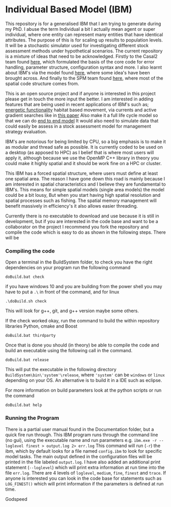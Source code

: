 # Individual Based Model (IBM)

This repository is for a generalised IBM that I am trying to generate during my PhD. I abuse the term Individual a bit I actually mean agent or super individual, where one entity can represent
many entities that have identical attributes. The purpose of this is for scaling up results to population levels. It will be a stochastic simulator used 
for investigating different stock assessment methods under hypothetical scenarios. The current repository is a mixture of  ideas that need to be acknowledged. 
Firstly to the Casal2 team found [here](https://github.com/NIWAFisheriesModelling/CASAL2),
which formulated the basis of the core code for error handling, parameter structure, configuration syntax and more. I also learnt about IBM's 
via the model found [here](https://github.com/trophia/sna1), where some idea's have been brought across. And finally to the SPM  team found [here](https://github.com/NIWAFisheriesModelling/SPM),
where most of the spatial code structure comes from.

This is an open source project and if anyone is interested in this project please get in touch the more input the better. I am interested in adding features that are being used in recent applications of IBM's such as; [energetic functionality](https://www.sciencedirect.com/science/article/pii/S0304380018301327) 
habitat based movement, via currents and active gradient searches like in [this paper](https://www.sciencedirect.com/science/article/pii/S0079661117302896)
Also make it a full life cycle model so that we can do [end to end model](https://www-sciencedirect-com.ezproxy.auckland.ac.nz/science/article/pii/S0079661115000233)
It would also need to simulate data that could easily be assess in a stock assessment model for management strategy evaluation.

IBM's are notorious for being limited by CPU, so a big emphasis is to make it as modular and thread safe as possible. It is currently
coded to be used on a desktop (as apposed to HPC) as I belief that is where most users will apply it, although because we use the OpenMP C++ 
library in theory you could make it highly spatial and it should be work fine on a HPC or cluster.

This IBM has a forced spatial structure, where users must define at least one spatial area. The reason I have gone down this road
is mainly because I am interested in spatial characteristics and I believe they are fundamental to IBM's. This means for simple 
spatial models (single area models) the model could be a bit lousy, But when you start having high spatial resolution and spatial
processes such as fishing. The spatial memory management will benefit massively in efficiency's it also allows easier threading.


Currently there is no executable to download and use because it is still in development, but if you are interested in the code base
and want to be a collaborator on the project I recommend you fork the repository and compile the code which is easy to do as shown in the
following steps. There will be 

### Compiling the code

Open a terminal in the BuildSystem folder, to check you have the right dependencies on your program run the following command

```
doBuild.bat check
```

if you have windows 10 and you are building from the power shell you may have to put a ```.\``` in front of the command, and for linux

```
.\doBuild.sh check
```

This will look for g++, git, and g++ version maybe some others.

If the check worked okay, run the command to build the within repository libraries Python, cmake and Boost

```
doBuild.bat thirdparty
```

Once that is done you should (in theory) be able to compile the code and build an executable using the following
call in the command.

```
doBuild.bat release
```

This will put the executable in the following directory ```BuildSystem\bin\'system'\release```, where ```'system'``` can 
be ```windows``` or ```linux``` depending on your OS. An alternative is to build it in a IDE such as eclipse.

For more information on build parameters look at the python scripts or run the command

```
doBuild.bat help
```

### Running the Program

There is a partial user manual found in the Documentation folder, but a quick fire run through. This IBM program runs through the command line
(no gui), using the executable name and run parameters e.g. ```ibm.exe -r --loglevel finest > output.log 2> err.log``` This command will run (```-r```) the ibm, which by
default looks for a file named ```config.ibm``` to look for specific model tasks. The main output defined in the configuration files will be printed in
 the file labeled ```output.log```. I have also added an additional print statement (```--loglevel```) which will print extra 
information at run time into the file ```err.log```. There are 4 levels of ```loglevel```, ```medium```,  ```fine```, ```finest``` and ```trace```. If anyone is interested you can 
look in the code base for statements such as ```LOG_FINEST()``` which will print information if the parameters is defined at run time.

Godspeed